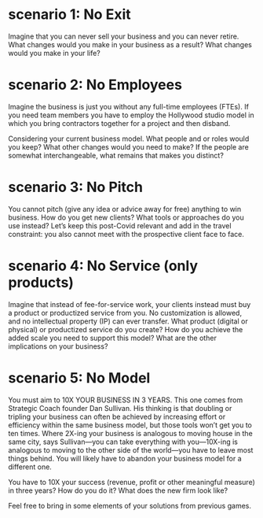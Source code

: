 # scenario 1: No Exit
Imagine that you can never sell your business and you can never retire. What changes would you make in your business as a result? What changes would you make in your life?

# scenario 2: No Employees
Imagine the business is just you without any full-time employees (FTEs). If you need team members you have to employ the Hollywood studio model in which you bring contractors together for a project and then disband.

Considering your current business model. What people and or roles would you keep? What other changes would you need to make? If the people are somewhat interchangeable, what remains that makes you distinct?

# scenario 3: No Pitch
You cannot pitch (give any idea or advice away for free) anything to win business. How do you get new clients? What tools or approaches do you use instead? Let’s keep this post-Covid relevant and add in the travel constraint: you also cannot meet with the prospective client face to face.

# scenario 4: No Service (only products)

Imagine that instead of fee-for-service work, your clients instead must buy a product or productized service from you. No customization is allowed, and no intellectual property (IP) can ever transfer. What product (digital or physical) or productized service do you create? How do you achieve the added scale you need to support this model? What are the other implications on your business?

# scenario 5: No Model
You must aim to 10X YOUR BUSINESS IN 3 YEARS. This one comes from Strategic Coach founder Dan Sullivan. His thinking is that doubling or tripling your business can often be achieved by increasing effort or efficiency within the same business model, but those tools won’t get you to ten times. Where 2X-ing your business is analogous to moving house in the same city, says Sullivan—you can take everything with you—10X-ing is analogous to moving to the other side of the world—you have to leave most things behind. You will likely have to abandon your business model for a different one.

You have to 10X your success (revenue, profit or other meaningful measure) in three years? How do you do it? What does the new firm look like?

Feel free to bring in some elements of your solutions from previous games. 